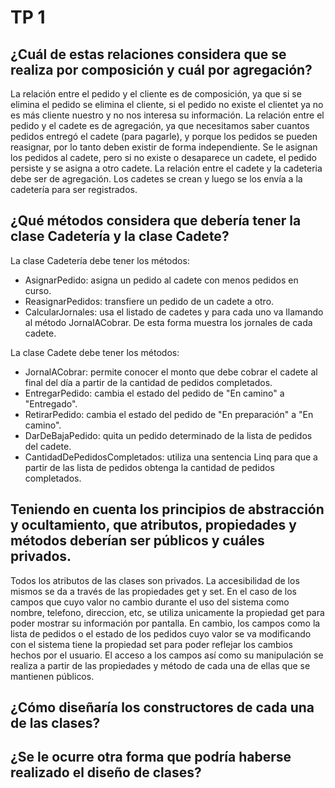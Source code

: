 # TP 1
## ¿Cuál de estas relaciones considera que se realiza por composición y cuál por agregación?
La relación entre el pedido y el cliente es de composición, ya que si se elimina el pedido se elimina el cliente, si el pedido no existe el clientet ya no es más cliente nuestro y no nos interesa su información.
La relación entre el pedido y el cadete es de agregación, ya que necesitamos saber cuantos pedidos entregó el cadete (para pagarle), y porque los pedidos se pueden reasignar, por lo tanto deben existir de forma independiente. Se le asignan los pedidos al cadete, pero si no existe o desaparece un cadete, el pedido persiste y se asigna a otro cadete.
La relación entre el cadete y la cadeteria debe ser de agregación. Los cadetes se crean y luego se los envía a la cadetería para ser registrados.

## ¿Qué métodos considera que debería tener la clase Cadetería y la clase Cadete?
La clase Cadetería debe tener los métodos:
- AsignarPedido: asigna un pedido al cadete con menos pedidos en curso.
- ReasignarPedidos: transfiere un pedido de un cadete a otro.
- CalcularJornales: usa el listado de cadetes y para cada uno va llamando al método JornalACobrar. De esta forma muestra los jornales de cada cadete.

La clase Cadete debe tener los métodos:
- JornalACobrar: permite conocer el monto que debe cobrar el cadete al final del día a partir de la cantidad de pedidos completados.
- EntregarPedido: cambia el estado del pedido de "En camino" a "Entregado".
- RetirarPedido: cambia el estado del pedido de "En preparación" a "En camino".
- DarDeBajaPedido: quita un pedido determinado de la lista de pedidos del cadete.
- CantidadDePedidosCompletados: utiliza una sentencia Linq para que a partir de las lista de pedidos obtenga la cantidad de pedidos completados.

## Teniendo en cuenta los principios de abstracción y ocultamiento, que atributos, propiedades y métodos deberían ser públicos y cuáles privados.
Todos los atributos de las clases son privados. La accesibilidad de los mismos se da a través de las propiedades get y set. En el caso de los campos que cuyo valor no cambio durante el uso del sistema como nombre, telefono, direccion, etc, se utiliza unicamente la propiedad get para poder mostrar su información por pantalla. En cambio, los campos como la lista de pedidos o el estado de los pedidos cuyo valor se va modificando con el sistema tiene la propiedad set para poder reflejar los cambios hechos por el usuario. El acceso a los campos así como su manipulación se realiza a partir de las propiedades y método de cada una de ellas que se mantienen públicos.

## ¿Cómo diseñaría los constructores de cada una de las clases?


## ¿Se le ocurre otra forma que podría haberse realizado el diseño de clases?






